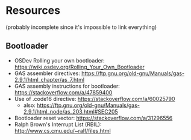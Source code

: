 # Resources
(probably incomplete since it's impossible to link everything)

## Bootloader
- OSDev Rolling your own bootloader: https://wiki.osdev.org/Rolling_Your_Own_Bootloader
- GAS assembler directives: https://ftp.gnu.org/old-gnu/Manuals/gas-2.9.1/html_chapter/as_7.html
- GAS assembly instructions for bootloader: https://stackoverflow.com/a/47859400
- Use of .code16 directive: https://stackoverflow.com/a/60025790
  - also: https://ftp.gnu.org/old-gnu/Manuals/gas-2.9.1/html_node/as_203.html#SEC205
- Bootloader reset vector: https://stackoverflow.com/a/31296556
- Ralph Brown's Interrupt List (RBIL): http://www.cs.cmu.edu/~ralf/files.html
